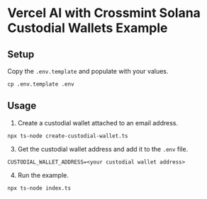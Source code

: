 # Vercel AI with Crossmint Solana Custodial Wallets Example

## Setup

Copy the `.env.template` and populate with your values.

```
cp .env.template .env
```

## Usage

1. Create a custodial wallet attached to an email address.

```
npx ts-node create-custodial-wallet.ts
```

3. Get the custodial wallet address and add it to the `.env` file.
```
CUSTODIAL_WALLET_ADDRESS=<your custodial wallet address>
```

4. Run the example.
```
npx ts-node index.ts
```

